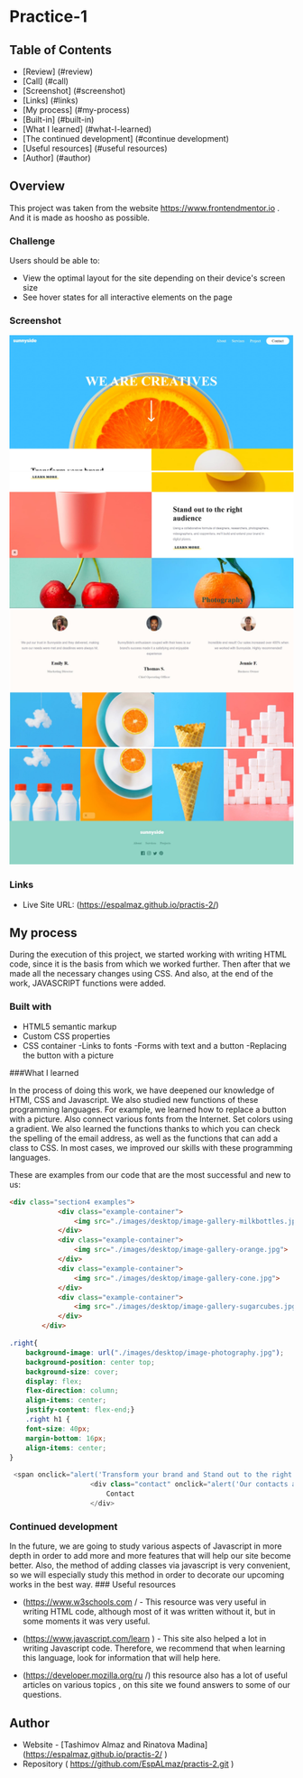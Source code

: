 # Practice-1
## Table of Contents

- [Review] (#review)
- [Call] (#call)
- [Screenshot] (#screenshot)
- [Links] (#links)
- [My process] (#my-process)
- [Built-in] (#built-in)
- [What I learned] (#what-I-learned)
- [The continued development] (#continue development)
- [Useful resources] (#useful resources)
- [Author] (#author)




## Overview

This project was taken from the website https://www.frontendmentor.io . And it is made as hoosho as possible.

### Challenge
Users should be able to:

- View the optimal layout for the site depending on their device's screen size
- See hover states for all interactive elements on the page


### Screenshot

![](./1.jpg)
![](./2.jpg)
![](./3.jpg)
![](./4.jpg)
### Links
- Live Site URL: (https://espalmaz.github.io/practis-2/)


## My process

During the execution of this project, we started working with writing HTML code, since it is the basis from which we worked further. Then after that we made all the necessary changes using CSS. And also, at the end of the work, JAVASCRIPT functions were added.

### Built with

- HTML5 semantic markup
- Custom CSS properties
- CSS container
-Links to fonts
-Forms with text and a button
-Replacing the button with a picture


###What I learned


In the process of doing this work, we have deepened our knowledge of HTMl, CSS and Javascript. We also studied new functions of these programming languages. For example, we learned how to replace a button with a picture. Also connect various fonts from the Internet. Set colors using a gradient. We also learned the functions thanks to which you can check the spelling of the email address, as well as the functions that can add a class to CSS. In most cases, we improved our skills with these programming languages.

These are examples from our code that are the most successful and new to us:

```html
<div class="section4 examples">
            <div class="example-container">
                <img src="./images/desktop/image-gallery-milkbottles.jpg">
            </div>
            <div class="example-container">
                <img src="./images/desktop/image-gallery-orange.jpg">
            </div>
            <div class="example-container">
                <img src="./images/desktop/image-gallery-cone.jpg">
            </div>
            <div class="example-container">
                <img src="./images/desktop/image-gallery-sugarcubes.jpg">
            </div>
        </div>
```
```css
.right{
    background-image: url("./images/desktop/image-photography.jpg");
    background-position: center top;
    background-size: cover;
    display: flex;
    flex-direction: column;
    align-items: center;
    justify-content: flex-end;}
    .right h1 {
    font-size: 40px;
    margin-bottom: 16px;
    align-items: center;
}
```
```js
 <span onclick="alert('Transform your brand and Stand out to the right audience'); return false;">Project</span>
                    <div class="contact" onclick="alert('Our contacts are located at the bottom of the page'); return false;">
                        Contact
                    </div>
```



### Continued development

In the future, we are going to study various aspects of Javascript in more depth in order to add more and more features that will help our site become better. Also, the method of adding classes via javascript is very convenient, so we will especially study this method in order to decorate our upcoming works in the best way. ### Useful resources

-  (https://www.w3schools.com / - This resource was very useful in writing HTML code, although most of it was written without it, but in some moments it was very useful.
-  (https://www.javascript.com/learn ) - This site also helped a lot in writing Javascript code. Therefore, we recommend that when learning this language, look for information that will help here.

- (https://developer.mozilla.org/ru /) this resource also has a lot of useful articles on various topics , on this site we found answers to some of our questions.
## Author

- Website - [Tashimov Almaz and Rinatova Madina] (https://espalmaz.github.io/practis-2/ )
- Repository ( https://github.com/EspALmaz/practis-2.git )
